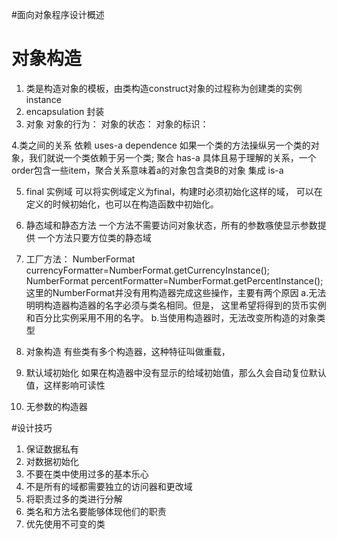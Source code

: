 
#面向对象程序设计概述

# 对象构造

1. 类是构造对象的模板，由类构造construct对象的过程称为创建类的实例instance
2. encapsulation 封装
3. 对象
对象的行为：
对象的状态：
对象的标识：

4.类之间的关系
依赖    uses-a  dependence 如果一个类的方法操纵另一个类的对象，我们就说一个类依赖于另一个类; 
聚合    has-a   具体且易于理解的关系，一个order包含一些item，聚合关系意味着a的对象包含类B的对象
集成    is-a

5. final 实例域
可以将实例域定义为final，构建时必须初始化这样的域，
可以在定义的时候初始化，也可以在构造函数中初始化。

6. 静态域和静态方法
一个方法不需要访问对象状态，所有的参数嗾使显示参数提供
一个方法只要方位类的静态域

7. 工厂方法：
 NumberFormat currencyFormatter=NumberFormat.getCurrencyInstance();
 NumberFormat percentFormatter=NumberFormat.getPercentInstance();
这里的NumberFormat并没有用构造器完成这些操作，主要有两个原因
a.无法明明构造器构造器的名字必须与类名相同。但是， 这里希望将得到的货币实例
和百分比实例采用不用的名字。
b.当使用构造器时，无法改变所构造的对象类型

8. 对象构造
有些类有多个构造器，这种特征叫做重载，

9. 默认域初始化
如果在构造器中没有显示的给域初始值，那么久会自动复位默认值，这样影响可读性

10. 无参数的构造器


#设计技巧
1. 保证数据私有
2. 对数据初始化
3. 不要在类中使用过多的基本乐心
4. 不是所有的域都需要独立的访问器和更改域
5. 将职责过多的类进行分解
6. 类名和方法名要能够体现他们的职责
7. 优先使用不可变的类



